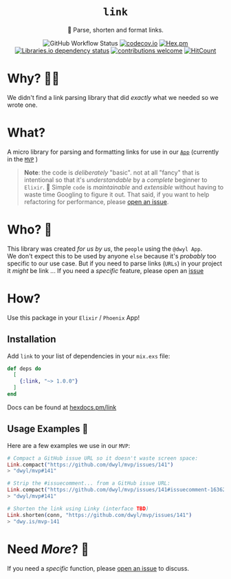 <div align="center">

# `link`

🔗 Parse, shorten and format links. 

![GitHub Workflow Status](https://img.shields.io/github/actions/workflow/status/dwyl/link/ci.yml?label=build&style=flat-square&branch=main)
[![codecov.io](https://img.shields.io/codecov/c/github/dwyl/gogs/main.svg?style=flat-square)](http://codecov.io/github/dwyl/auth?branch=main)
[![Hex.pm](https://img.shields.io/hexpm/v/link?color=brightgreen&style=flat-square)](https://hex.pm/packages/link)
[![Libraries.io dependency status](https://img.shields.io/librariesio/release/hex/link?logoColor=brightgreen&style=flat-square)](https://libraries.io/hex/link)
[![contributions welcome](https://img.shields.io/badge/contributions-welcome-brightgreen.svg?style=flat-square)](https://github.com/dwyl/link/issues)
[![HitCount](http://hits.dwyl.com/dwyl/link.svg)](http://hits.dwyl.com/dwyl/link)


</div>

# Why? 🤷‍♀️

We didn't find a link parsing library 
that did _exactly_ what we needed
so we wrote one. 


# What? 

A micro library for parsing and formatting links
for use in our 
[`App`](https://github.com/dwyl/app)
(currently in the 
[`MVP`](https://github.com/dwyl/mvp/issues/141)
)


> **Note**: the code is _deliberately_ "basic".
> not at all "fancy" 
> that is intentional so that it's _understandable_ 
> by a _complete_ beginner to `Elixir`. 🔰
> Simple `code` is _maintainable_ and _extensible_ 
> without having to waste time Googling to figure it out.
> That said, if you want to help refactoring for performance,
> please 
> [open an issue](https://github.com/dwyl/link/issues).

# Who? 👤

This library was created _for us by us_,
the `people` using the `@dwyl App`. <br />
We don't expect this to be used by anyone `else`
because it's _probably_ too specific to our use case.
But if you need to parse links (`URLs`) in your project
it _might_ be link ...
If you need a _specific_ feature,
please open an 
[issue](https://github.com/dwyl/link/issues)


# How?

Use this package in your `Elixir` / `Phoenix` App!

## Installation

Add `link` to your list of dependencies 
in your `mix.exs` file:

```elixir
def deps do
  [
    {:link, "~> 1.0.0"}
  ]
end
```

Docs can be found at 
[hexdocs.pm/link](https://hexdocs.pm/link)


## Usage Examples 🔗 

Here are a few examples we use in our `MVP`:

```elixir
# Compact a GitHub issue URL so it doesn't waste screen space:
Link.compact("https://github.com/dwyl/mvp/issues/141")
> "dwyl/mvp#141"

# Strip the #issuecomment... from a GitHub issue URL:
Link.compact("https://github.com/dwyl/mvp/issues/141#issuecomment-1636209664")
> "dwyl/mvp#141"

# Shorten the link using Linky (interface TBD)
Link.shorten(conn, "https://github.com/dwyl/mvp/issues/141")
> "dwy.is/mvp-141
```

# Need _More_? 🙌

If you need a _specific_ function,
please 
[open an issue](https://github.com/dwyl/link/issues)
to discuss. 